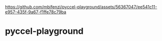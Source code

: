 

https://github.com/mbifenzi/pyccel-playground/assets/56367047/ee541c11-e957-435f-9a67-f1ffe78c79ba

# pyccel-playground
